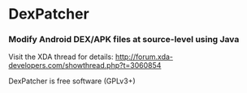 # DexPatcher
### Modify Android DEX/APK files at source-level using Java

Visit the XDA thread for details:
http://forum.xda-developers.com/showthread.php?t=3060854

DexPatcher is free software (GPLv3+)

